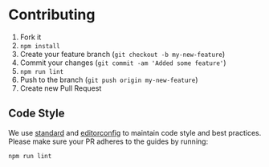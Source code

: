 # Contributing

1. Fork it
2. `npm install`
3. Create your feature branch (`git checkout -b my-new-feature`)
4. Commit your changes (`git commit -am 'Added some feature'`)
5. `npm run lint`
6. Push to the branch (`git push origin my-new-feature`)
7. Create new Pull Request

## Code Style

We use [standard](https://www.npmjs.com/package/standard) and [editorconfig](http://editorconfig.org) to maintain code style and best practices. Please make sure your PR adheres to the guides by running:

```
npm run lint
```
